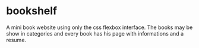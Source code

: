 # bookshelf
A mini book website using only the css flexbox interface.
The books may be show in categories and every book has his page with informations and a resume.
